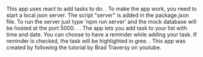 This app uses react to add tasks to do.
.
To make the app work, you need to start a local json server.
The script "server" is added in the package.json file.
To run the server just type 'npm run server' and the mock database will be hosted at the port 5000.
.
.
The app lets you add task to your list with time and date. You can choose to have a reminder while adding your task.
If reminder is checked, the task will be highlighted in gree.
.
This app was created by following the tutorial by Brad Traversy on youtube.